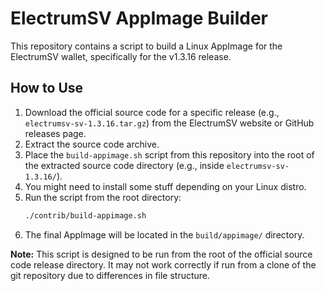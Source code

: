 # ElectrumSV AppImage Builder

This repository contains a script to build a Linux AppImage for the ElectrumSV wallet, specifically for the v1.3.16 release.

## How to Use

1.  Download the official source code for a specific release (e.g., `electrumsv-sv-1.3.16.tar.gz`) from the ElectrumSV website or GitHub releases page.
2.  Extract the source code archive.
3.  Place the `build-appimage.sh` script from this repository into the root of the extracted source code directory (e.g., inside `electrumsv-sv-1.3.16/`).
4.  You might need to install some stuff depending on your Linux distro.
5.  Run the script from the root directory:
    ```bash
    ./contrib/build-appimage.sh
    ```
6.  The final AppImage will be located in the `build/appimage/` directory.

**Note:** This script is designed to be run from the root of the official source code release directory. It may not work correctly if run from a clone of the git repository due to differences in file structure.

